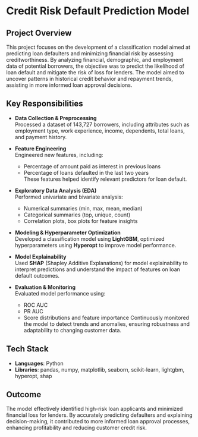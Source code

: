 # Credit Risk Default Prediction Model

## Project Overview

This project focuses on the development of a classification model aimed at predicting loan defaulters and minimizing financial risk by assessing creditworthiness. By analyzing financial, demographic, and employment data of potential borrowers, the objective was to predict the likelihood of loan default and mitigate the risk of loss for lenders. The model aimed to uncover patterns in historical credit behavior and repayment trends, assisting in more informed loan approval decisions.

## Key Responsibilities

- **Data Collection & Preprocessing**  
  Processed a dataset of 143,727 borrowers, including attributes such as employment type, work experience, income, dependents, total loans, and payment history.

- **Feature Engineering**  
  Engineered new features, including:
    - Percentage of amount paid as interest in previous loans
    - Percentage of loans defaulted in the last two years  
  These features helped identify relevant predictors for loan default.

- **Exploratory Data Analysis (EDA)**  
  Performed univariate and bivariate analysis:
    - Numerical summaries (min, max, mean, median)
    - Categorical summaries (top, unique, count)
    - Correlation plots, box plots for feature insights

- **Modeling & Hyperparameter Optimization**  
  Developed a classification model using **LightGBM**, optimized hyperparameters using **Hyperopt** to improve model performance.

- **Model Explainability**  
  Used **SHAP** (Shapley Additive Explanations) for model explainability to interpret predictions and understand the impact of features on loan default outcomes.

- **Evaluation & Monitoring**  
  Evaluated model performance using:
    - ROC AUC
    - PR AUC
    - Score distributions and feature importance
  Continuously monitored the model to detect trends and anomalies, ensuring robustness and adaptability to changing customer data.

## Tech Stack

- **Languages**: Python
- **Libraries**: pandas, numpy, matplotlib, seaborn, scikit-learn, lightgbm, hyperopt, shap

## Outcome

The model effectively identified high-risk loan applicants and minimized financial loss for lenders. By accurately predicting defaulters and explaining decision-making, it contributed to more informed loan approval processes, enhancing profitability and reducing customer credit risk.
